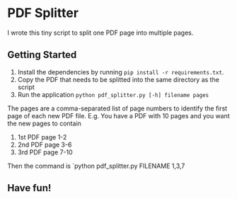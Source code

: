 # PDF Splitter

I wrote this tiny script to split one PDF page into multiple pages.

## Getting Started

1. Install the dependencies by running `pip install -r requirements.txt`.
2. Copy the PDF that needs to be splitted into the same directory as the script
3. Run the application `python pdf_splitter.py [-h] filename pages`

The pages are a comma-separated list of page numbers to identify the first page of each new PDF file.
E.g. You have a PDF with 10 pages and you want the new pages to contain
1. 1st PDF page 1-2
2. 2nd PDF page 3-6
3. 3rd PDF page 7-10

Then the command is `python pdf_splitter.py FILENAME 1,3,7

## Have fun!